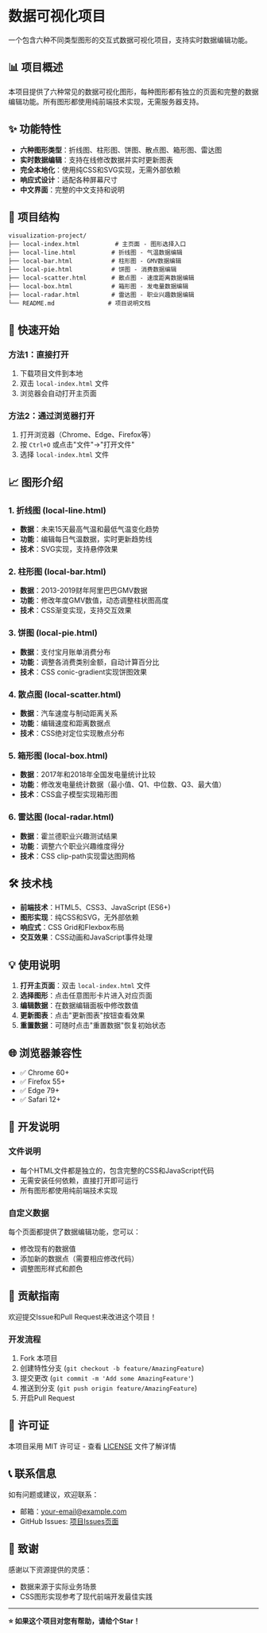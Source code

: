 # 数据可视化项目

一个包含六种不同类型图形的交互式数据可视化项目，支持实时数据编辑功能。

## 📊 项目概述

本项目提供了六种常见的数据可视化图形，每种图形都有独立的页面和完整的数据编辑功能。所有图形都使用纯前端技术实现，无需服务器支持。

## ✨ 功能特性

- **六种图形类型**：折线图、柱形图、饼图、散点图、箱形图、雷达图
- **实时数据编辑**：支持在线修改数据并实时更新图表
- **完全本地化**：使用纯CSS和SVG实现，无需外部依赖
- **响应式设计**：适配各种屏幕尺寸
- **中文界面**：完整的中文支持和说明

## 📁 项目结构

```
visualization-project/
├── local-index.html          # 主页面 - 图形选择入口
├── local-line.html          # 折线图 - 气温数据编辑
├── local-bar.html           # 柱形图 - GMV数据编辑
├── local-pie.html           # 饼图 - 消费数据编辑
├── local-scatter.html       # 散点图 - 速度距离数据编辑
├── local-box.html           # 箱形图 - 发电量数据编辑
├── local-radar.html         # 雷达图 - 职业兴趣数据编辑
└── README.md               # 项目说明文档
```

## 🚀 快速开始

### 方法1：直接打开
1. 下载项目文件到本地
2. 双击 `local-index.html` 文件
3. 浏览器会自动打开主页面

### 方法2：通过浏览器打开
1. 打开浏览器（Chrome、Edge、Firefox等）
2. 按 `Ctrl+O` 或点击"文件"→"打开文件"
3. 选择 `local-index.html` 文件

## 📈 图形介绍

### 1. 折线图 (local-line.html)
- **数据**：未来15天最高气温和最低气温变化趋势
- **功能**：编辑每日气温数据，实时更新趋势线
- **技术**：SVG实现，支持悬停效果

### 2. 柱形图 (local-bar.html)
- **数据**：2013-2019财年阿里巴巴GMV数据
- **功能**：修改年度GMV数值，动态调整柱状图高度
- **技术**：CSS渐变实现，支持交互效果

### 3. 饼图 (local-pie.html)
- **数据**：支付宝月账单消费分布
- **功能**：调整各消费类别金额，自动计算百分比
- **技术**：CSS conic-gradient实现饼图效果

### 4. 散点图 (local-scatter.html)
- **数据**：汽车速度与制动距离关系
- **功能**：编辑速度和距离数据点
- **技术**：CSS绝对定位实现散点分布

### 5. 箱形图 (local-box.html)
- **数据**：2017年和2018年全国发电量统计比较
- **功能**：修改发电量统计数据（最小值、Q1、中位数、Q3、最大值）
- **技术**：CSS盒子模型实现箱形图

### 6. 雷达图 (local-radar.html)
- **数据**：霍兰德职业兴趣测试结果
- **功能**：调整六个职业兴趣维度得分
- **技术**：CSS clip-path实现雷达图网格

## 🛠️ 技术栈

- **前端技术**：HTML5、CSS3、JavaScript (ES6+)
- **图形实现**：纯CSS和SVG，无外部依赖
- **响应式**：CSS Grid和Flexbox布局
- **交互效果**：CSS动画和JavaScript事件处理

## 💡 使用说明

1. **打开主页面**：双击 `local-index.html` 文件
2. **选择图形**：点击任意图形卡片进入对应页面
3. **编辑数据**：在数据编辑面板中修改数值
4. **更新图表**：点击"更新图表"按钮查看效果
5. **重置数据**：可随时点击"重置数据"恢复初始状态

## 🌐 浏览器兼容性

- ✅ Chrome 60+
- ✅ Firefox 55+
- ✅ Edge 79+
- ✅ Safari 12+

## 📝 开发说明

### 文件说明
- 每个HTML文件都是独立的，包含完整的CSS和JavaScript代码
- 无需安装任何依赖，直接打开即可运行
- 所有图形都使用纯前端技术实现

### 自定义数据
每个页面都提供了数据编辑功能，您可以：
- 修改现有的数据值
- 添加新的数据点（需要相应修改代码）
- 调整图形样式和颜色

## 🤝 贡献指南

欢迎提交Issue和Pull Request来改进这个项目！

### 开发流程
1. Fork 本项目
2. 创建特性分支 (`git checkout -b feature/AmazingFeature`)
3. 提交更改 (`git commit -m 'Add some AmazingFeature'`)
4. 推送到分支 (`git push origin feature/AmazingFeature`)
5. 开启Pull Request

## 📄 许可证

本项目采用 MIT 许可证 - 查看 [LICENSE](LICENSE) 文件了解详情

## 📞 联系信息

如有问题或建议，欢迎联系：
- 邮箱：your-email@example.com
- GitHub Issues: [项目Issues页面](https://github.com/your-username/visualization-project/issues)

## 🙏 致谢

感谢以下资源提供的灵感：
- 数据来源于实际业务场景
- CSS图形实现参考了现代前端开发最佳实践

---

**⭐ 如果这个项目对您有帮助，请给个Star！**